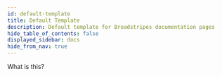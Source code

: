 ```yaml
---
id: default-template
title: Default Template
description: Default template for Broadstripes documentation pages
hide_table_of_contents: false
displayed_sidebar: docs
hide_from_nav: true
---
```


<head>
  <title>Default Template | Broadstripes Documentation</title>
  <meta
    name="description"
    content="Find everything you need to know to start organizing in Broadstripes."
  />
</head>

What is this?
<!--
<figure>
![Alt text](/path/to/image.png#center)
<figcaption>Your caption text here</figcaption>
</figure>
-->


